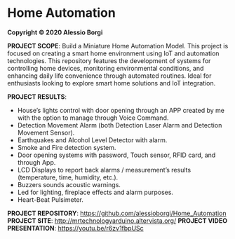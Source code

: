 # Home Automation

**Copyright © 2020 Alessio Borgi**

**PROJECT SCOPE**: Build a Miniature Home Automation Model. This project is focused on creating a smart home environment using IoT and automation technologies. This repository features the development of systems for controlling home devices, monitoring environmental conditions, and enhancing daily life convenience through automated routines. Ideal for enthusiasts looking to explore smart home solutions and IoT integration.

**PROJECT RESULTS**:
- House’s lights control with door opening through an APP created by me with the option to manage through Voice Command.
- Detection Movement Alarm (both Detection Laser Alarm and Detection Movement Sensor).
- Earthquakes and Alcohol Level Detector with alarm.
- Smoke and Fire detection system.
- Door opening systems with password, Touch sensor, RFID card, and through App.
- LCD Displays to report back alarms / measurement’s results (temperature, time, humidity, etc.).
- Buzzers sounds acoustic warnings.
- Led for lighting, fireplace effects and alarm purposes. 
- Heart-Beat Pulsimeter.

**PROJECT REPOSITORY**: https://github.com/alessioborgi/Home_Automation
**PROJECT SITE**: http://mrtechnologyarduino.altervista.org/
**PROJECT VIDEO PRESENTATION**: https://youtu.be/r6zv1fbpUSc
